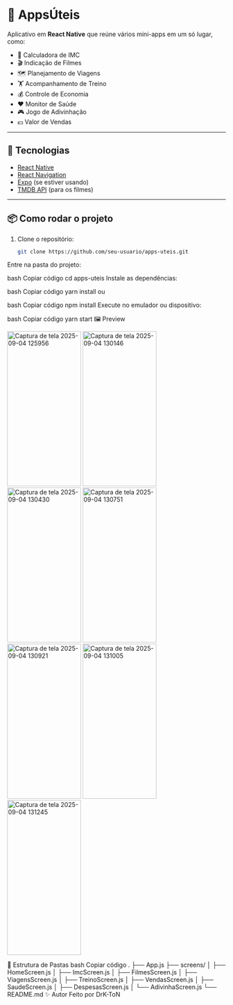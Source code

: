 # 📱 AppsÚteis

Aplicativo em **React Native** que reúne vários mini-apps em um só lugar, como:

- 🧮 Calculadora de IMC  
- 🎬 Indicação de Filmes  
- 🗺️ Planejamento de Viagens  
- 🏋️ Acompanhamento de Treino  
- 💰 Controle de Economia  
- ❤️ Monitor de Saúde  
- 🎮 Jogo de Adivinhação  
- 💵 Valor de Vendas  

---

## 🚀 Tecnologias

- [React Native](https://reactnative.dev/)  
- [React Navigation](https://reactnavigation.org/)  
- [Expo](https://expo.dev/) (se estiver usando)  
- [TMDB API](https://www.themoviedb.org/documentation/api) (para os filmes)  

---

## 📦 Como rodar o projeto

1. Clone o repositório:
   ```bash
   git clone https://github.com/seu-usuario/apps-uteis.git
Entre na pasta do projeto:

bash
Copiar código
cd apps-uteis
Instale as dependências:

bash
Copiar código
yarn install
ou

bash
Copiar código
npm install
Execute no emulador ou dispositivo:

bash
Copiar código
yarn start
🖼️ Preview

<img width="170" height="357" alt="Captura de tela 2025-09-04 125956" src="https://github.com/user-attachments/assets/c4dee214-a65f-431b-9559-c691fd883db4" />
<img width="170" height="357" alt="Captura de tela 2025-09-04 130146" src="https://github.com/user-attachments/assets/e8fc7cbc-bd40-4bd2-b83f-b9a061c59014" />
<img width="170" height="357" alt="Captura de tela 2025-09-04 130430" src="https://github.com/user-attachments/assets/f843b1fc-5bf2-44fb-8d6e-2065419673d6" />
<img width="170" height="357" alt="Captura de tela 2025-09-04 130751" src="https://github.com/user-attachments/assets/57ace458-191c-4c3c-9add-8ada445f0e10" />
<img width="170" height="357" alt="Captura de tela 2025-09-04 130921" src="https://github.com/user-attachments/assets/12d1eaa7-2a06-4579-8fe7-4c40201ff71f" />
<img width="170" height="357" alt="Captura de tela 2025-09-04 131005" src="https://github.com/user-attachments/assets/3131d726-ef8e-40c6-9341-bd0e094d7e5f" />
<img width="170" height="357" alt="Captura de tela 2025-09-04 131245" src="https://github.com/user-attachments/assets/cf20d6fa-9117-4433-a39f-5d9266182893" />


📌 Estrutura de Pastas
bash
Copiar código
.
├── App.js
├── screens/
│   ├── HomeScreen.js
│   ├── ImcScreen.js
│   ├── FilmesScreen.js
│   ├── ViagensScreen.js
│   ├── TreinoScreen.js
│   ├── VendasScreen.js
│   ├── SaudeScreen.js
│   ├── DespesasScreen.js
│   └── AdivinhaScreen.js
└── README.md
✨ Autor
Feito por DrK-ToN

